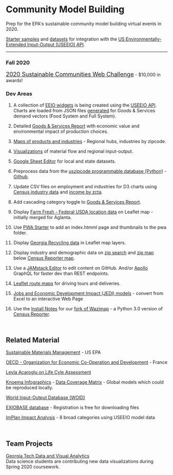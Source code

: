 <h1 class="h1-home">Community Model&nbsp;Building</h1>

Prep for the EPA's sustainable community model building virtual events in 2020.   

<!--
Supply chain "License to Operate" with the support of the community.

### Code for Atlanta Projects  

Slack #epa

<b>1. Teams</b>: Brainstorm Projects - [Review maps and charts](tools/), [Review inventory exchange](tools/#places)   

<b>2. GitHub</b>: Experiment with [GitHub Packages](https://help.github.com/en/github/managing-packages-with-github-packages/about-github-packages#supported-clients-and-formats)  
  Is it possible to pull just the [community](https://github.com/datascape/community) "tools" folder into [model.georgia](https://github.com/datascape/model.georgia) repo?   

<b>3. Leaflet</b>: [Place a round image](https://github.com/ilyankou/Leaflet.IconMaterial/issues/3) over a [Leaflet.IconMaterial](https://github.com/ilyankou/Leaflet.IconMaterial) map point, which allows for color assignment. [Test here](/community/hubs).   
-->


<!--
	https://www.wrld3d.com/wrld.js/latest/docs/leaflet/L.DivIcon/
-->
 


[Starter samples](start/) and [datasets](https://github.com/modelearth/community) for integration with the [US Environmentally-Extended Input-Output (USEEIO)&nbsp;API](https://github.com/usepa/useeio_api/wiki/Use-the-API).  

---
<!--
### Volunteer Projects

We need assistance pre-processing lat/lon centers for zip codes, cities and counties - for all states (and countries).  

We'll use these for the [Farm Fresh Produce Map location filters](impact/?show=farmfresh&design=1) which are also used for Covid-19 supply maps.
-->

### Fall 2020

<a href="https://model.earth/community/challenge" style="font-size:18px">2020 Sustainable Communities Web Challenge</a> - $10,000 in awards!  

<!--
Join a project at <a href="https://www.meetup.com/codeforatlanta/">Code for Atlanta</a> with [Code for America](https://www.codeforamerica.org/) 
-->

### Dev Areas

1. A collection of [EEIO widgets](https://modelearth.github.io/io/charts) is being created using the [USEEIO API](https://github.com/usepa/useeio_api/wiki/Use-the-API). Charts are loaded from JSON files [generated](resources/useeio) 
for Goods & Services demand vectors (Food System and Full System). 

2. Detailed [Goods & Services Report](start/dataset) with economic value and environmental impact of production choices.   

3. [Maps of products and industries](start/maps) - Regional hubs, industries by zipcode.  

4. [Visualizations](start/charts/) of material flow and regional input-output.  

5. [Google Sheet Editor](https://neighborhood.org/editor) for local and state datasets.

1. Preprocess data from the [uszipcode programmable database (Python)](https://uszipcode.readthedocs.io/01-Tutorial/index.html) - [Github](https://github.com/MacHu-GWU/uszipcode-project).  

1. Update CSV files on employment and industries for D3 charts using [Census industry data](industries) and [income by zcta](prep/all)<!--[projections](prep/regression/)-->.  

1. Add cascading category toggle to [Goods & Services Report](start/dataset). 

1. Display [Farm Fresh - Federal USDA location data](farmfresh/ga) on Leaflet map - initially merged for Aglanta.  

1. Use [PWA Starter](resources/pwa) to add an index.htmml page and thumbnails to the pwa folder.

1. Display [Georgia Recycling data](recycling/ga/) in Leaflet map layers.

1. Display industry and demographic data on [zip search](zip/#zip=30315) and [zip map](zip/leaflet/) below [Census Reporter map](https://censusreporter.org/profiles/86000US30313-30313/).

1. Use a [JAMstack Editor](https://headlesscms.org/) to edit content on GitHub. 
And/or <a href="https://www.apollographql.com/docs/apollo-server/">Apollo</a> GraphQL for faster dev than<!--the point-to-point nature of--> REST endpoints.  

1. <a href="start/routing/">Leaflet route maps</a> for driving tours and deliveries.

1. [Jobs and Economic Development Impact (JEDI) models](https://www.nrel.gov/analysis/jedi/models.html) - convert from Excel to an interactive Web Page

1. Use the [Install Notes](resources/censusreporter) for our [fork of Wazimap]( https://github.com/modelearth/wazimap) - a Python 3.0 version of [Census Reporter](https://censusreporter.org/profiles/86000US30313-30313/).  

<!--
1. Deploy Leaflet in Widget. Include [windy.com](https://windy.com) weather layer using their [API for Leaflet](https://github.com/windycom/API).


1. Cross-relate Goods & Services NAICS industries with Harmonized System (HS Codes) for [International Trade](https://georgiadata.github.io/display/products/)
-->

<!--
International postal codes
https://pypi.org/project/zipcodes/

National Renewable Energy Laboratory (NREL) - alternative fuel stations 
	https://developer.nrel.gov/docs/transportation/alt-fuel-stations-v1/all/#ev-network-id-record-fields

13. Activate Netlify Identity or Firebase Hosting using [Google Cloud Build](https://medium.com/serverlessguru/aws-to-gcp-web-applications-89ed92070832) and/or [ERPNext](https://aws.amazon.com/marketplace/pp/B015GHHU7M) (MariaDB/Python/AWS EC2).

14. [Climate Change Action Plans](https://www.c2es.org/document/climate-action-plans/) - Incorporate how other states support information exchanges.  
-->

<br>
 
## Related Material

<!--
There is growing trend across industry to trace the entire supply chain. 
Responsible sourcing allows manufacturers to...
-->

[Sustainable Materials Management](https://www.epa.gov/smm) - US EPA  
<!--
[Recycling and Resource Recovery as a Tool for Regional Economic Development](https://www.epa.gov/smm/sustainable-materials-management-smm-web-academy-webinar-recycling-and-resource-recovery-tool) - Webinar: Nov 20, 2019, 1PM  
-->
[OECD - Organization for Economic
Co-Operation and Development](https://www.oecd.org/sti/ind/measuring-trade-in-value-added.htm) - France  

<!-- GEOD - Global Economic Open Database  -->

[Leyla Acaroglu on Life Cyle Assessment](https://medium.com/disruptive-design/a-guide-to-life-cycle-thinking-b762ab49bce3)   

[Knoema Infographics](https://knoema.com/infographics) - [Data Coverage Matrix](https://knoema.com/atlas/matrix) - Global models which could be reproduced locally.  

[World Input-Output Database (WOID)](http://www.wiod.org/otherdb)  

<!-- https://simapro.com/products/exiobase-database/-->
[EXIOBASE database](https://www.exiobase.eu/) - Registration is free for downloading files  

[ImPlan Impact Analysis](https://implanhelp.zendesk.com/hc/en-us/articles/360039284273-Environmental-Data) - 8 broad categories using USEEIO model data  


<!--
USCSD Materials Marketplace - Seems to be members only. Wes has a contact that worked on it.
https://usbcsd.org/materials

Southern Regional Science Association
http://www.srsa.org/
-->

<br>

## Team Projects

<a href="https://poloclub.github.io/#cse6242">Georgia Tech Data and Visual Analytics</a>  
Data science students are contributing new data visualizations during Spring 2020 coursework.  



<!-- Re-connect with Polo in early January. Provide: 

1) Description of problem (e.g., high level problems, opportunities for ML, vis, the combination, etc.)

2) Description of data (how students will access them, how large, etc.)

3) Ways to communicate with you over the course of project (e.g., use a Slack group, each project team in a separate private Slack channel)  

https://poloclub.github.io/cse6242-2019fall-campus/project.html


Create a Sankey chart with a return flow:
https://www.sciencedirect.com/science/article/pii/S0921344917301167
-->






